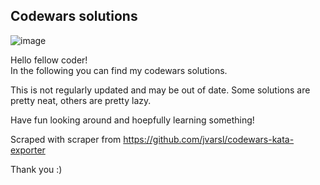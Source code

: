 ## Codewars solutions

![image](https://www.codewars.com/users/chronikum/badges/large?theme=light)

Hello fellow coder!   
In the following you can find my codewars solutions.

This is not regularly updated and may be out of date.
Some solutions are pretty neat, others are pretty lazy.

Have fun looking around and hoepfully learning something!

Scraped with scraper from https://github.com/jvarsl/codewars-kata-exporter

Thank you :)